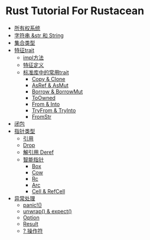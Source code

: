 # Rust Tutorial For Rustacean

- [所有权系统](ownership/summary.md)
- [字符串 &str 和 String]()
- [集合类型]()
- [特征trait](trait/summary.md)
    - [impl方法](trait/impl.md)
    - [特征定义](trait/trait.md)
    - [标准库中的常用trait](trait/common/summary.md)
        - [Copy & Clone](trait/common/Copy_Clone.md)
        - [AsRef & AsMut](trait/common/AsRef_AsMut.md)
        - [Borrow & BorrowMut](trait/common/Borrow_BorrowMut.md)
        - [ToOwned](trait/common/ToOwned.md)
        - [From & Into](trait/common/From_Into.md)
        - [TryFrom & TryInto](trait/common/TryFrom_TryInto.md)
        - [FromStr](trait/common/FromStr.md)
- [闭包](closure/closure.md)
- [指针类型](pointer/summary.md)
  - [引用]()
  - [Drop]()
  - [解引用 Deref]()
  - [智能指针]()
    - [Box](pointer/sp/Box.md)
    - [Cow](pointer/sp/Cow.md)
    - [Rc]()
    - [Arc]()
    - [Cell & RefCell]()
- [异常处理](exception/summary.md)
  - [panic!()](exception/panic.md)
  - [unwrap() & expect()](exception/unwrap_expect.md)
  - [Option](exception/option.md)
  - [Result](exception/result.md)
  - [? 操作符](exception/question_mark.md)